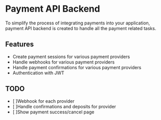 # Payment API Backend

To simplify the process of integrating payments into your application, payment API backend is created to handle all the payment related tasks.

## Features

- Create payment sessions for various payment providers
- Handle webhooks for various payment providers
- Handle payment confirmations for various payment providers
- Authentication with JWT

## TODO

- [ ]Webhook for each provider  
- [ ]Handle confirmations and deposits for provider  
- [ ]Show payment success/cancel page  

